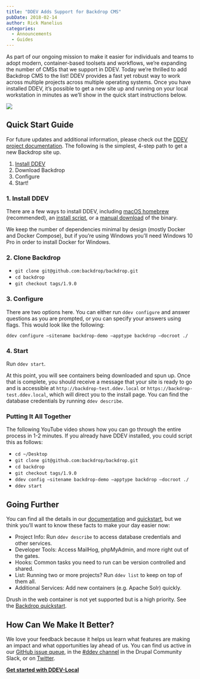 ```yaml
---
title: "DDEV Adds Support for Backdrop CMS"
pubDate: 2018-02-14
author: Rick Manelius
categories:
  - Announcements
  - Guides
---
```


As part of our ongoing mission to make it easier for individuals and teams to adopt modern, container-based toolsets and workflows, we’re expanding the number of CMSs that we support in DDEV. Today we’re thrilled to add Backdrop CMS to the list! DDEV provides a fast yet robust way to work across multiple projects across multiple operating systems. Once you have installed DDEV, it’s possible to get a new site up and running on your local workstation in minutes as we’ll show in the quick start instructions below.

![](/img/blog/2018/02/backdrop-logo-horizontal-0.png)

## Quick Start Guide

For future updates and additional information, please check out the [DDEV project documentation](https://ddev.readthedocs.io/en/latest/). The following is the simplest, 4-step path to get a new Backdrop site up.

1. [Install DDEV](https://ddev.readthedocs.io/en/latest/#installation)
2. Download Backdrop
3. Configure
4. Start!

### 1. Install DDEV

There are a few ways to install DDEV, including [macOS homebrew](https://ddev.readthedocs.io/en/latest/#homebrew-macos) (recommended), an [install script](https://ddev.readthedocs.io/en/latest/#installation-script-linux-and-macos), or a [manual download](https://ddev.readthedocs.io/en/latest/#manual-installation-linux-and-macos) of the binary.

We keep the number of dependencies minimal by design (mostly Docker and Docker Compose), but if you’re using Windows you’ll need Windows 10 Pro in order to install Docker for Windows.

### 2. Clone Backdrop

- `git clone git@github.com:backdrop/backdrop.git`
- `cd backdrop`
- `git checkout tags/1.9.0`

### 3. Configure

There are two options here. You can either run `ddev configure` and answer questions as you are prompted, or you can specify your answers using flags. This would look like the following:

```
ddev configure –sitename backdrop-demo –apptype backdrop –docroot ./
```

### 4. Start

Run `ddev start`.

At this point, you will see containers being downloaded and spun up. Once that is complete, you should receive a message that your site is ready to go and is accessible at `http://backdrop-test.ddev.local` or `https://backdrop-test.ddev.local`, which will direct you to the install page. You can find the database credentials by running `ddev describe`.

### Putting It All Together

The following YouTube video shows how you can go through the entire process in 1-2 minutes. If you already have DDEV installed, you could script this as follows:

- `cd ~/Desktop`
- `git clone git@github.com:backdrop/backdrop.git`
- `cd backdrop`
- `git checkout tags/1.9.0`
- `ddev config –sitename backdrop-demo –apptype backdrop –docroot ./`
- `ddev start`

## Going Further

You can find all the details in our [documentation](https://ddev.readthedocs.io/) and [quickstart](/quickstart), but we think you’ll want to know these facts to make your day easier now:

- Project Info: Run `ddev describe` to access database credentials and other services.
- Developer Tools: Access MailHog, phpMyAdmin, and more right out of the gates.
- Hooks: Common tasks you need to run can be version controlled and shared.
- List: Running two or more projects? Run `ddev list` to keep on top of them all.
- Additional Services: Add new containers (e.g. Apache Solr) quickly.

Drush in the web container is not yet supported but is a high priority. See the [Backdrop quickstart](https://ddev.readthedocs.io/en/latest/users/cli-usage/#backdrop-quickstart).

## How Can We Make It Better?

We love your feedback because it helps us learn what features are making an impact and what opportunities lay ahead of us. You can find us active in our [GitHub issue queue](https://github.com/drud/ddev/issues), in the [#ddev channel](https://drupal.slack.com/messages/C5TQRQZRR) in the Drupal Community Slack, or on [Twitter](https://twitter.com/drud).

**[Get started with DDEV-Local](/get-started/)**
